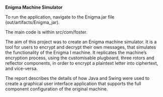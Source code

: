 **Enigma Machine Simulator**

To run the application, navigate to the Enigma.jar file (out/artifacts/Enigma_jar).

The main code is within src/com/foster.

The aim of this project was to create an Enigma machine simulator. It is a tool for users to encrypt and decrypt their own messages, that simulates the functionality of the Enigma I machine. It replicates the machine’s encryption process, using the customisable plugboard, three rotors and reflector components, in order to encrypt a plaintext letter into ciphertext, and vice-versa. 

The report describes the details of how Java and Swing were used to create a graphical user interface application that supports the full component configuration of the original machine.

